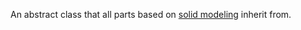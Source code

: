An abstract class that all parts based on
[solid modeling](/building-and-visuals/modeling/solid-modeling) inherit from.